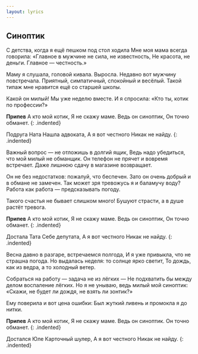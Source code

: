 ```yaml
---
layout: lyrics
---
```


## Синоптик

С детства, когда я ещё пешком под стол ходила
Мне моя мама всегда говорила:
«Главное в мужчине не сила, не известность,
Не красота, не деньги. Главное — честность.»

Маму я слушала, головой кивала.
Выросла. Недавно вот мужчину повстречала.
Приятный, симпатичный, спокойный и весёлый.
Такой типаж мне нравится ещё со старшей школы.

Какой он милый! Мы уже неделю вместе.
И я спросила: «Кто ты, котик по профессии?»

**Припев**
А кто мой котик,
Я не скажу маме.
Ведь он синоптик,
Он точно обманет.
{: .indented}

Подруга Ната
Нашла адвоката,
А я вот честного
Никак не найду.
{: .indented}

Важный вопрос&nbsp;&mdash; не отложишь в долгий ящик,
Ведь надо убедиться, что мой милый не обманщик.
Он телефон не прячет и вовремя встречает.
Даже лишнюю сдачу в магазине возвращает.

Он не без недостатков: пожалуй, что беспечен.
Зато он очень добрый и в обмане не замечен.
Так может зря тревожусь я и баламучу воду?
Работа как работа — предсказывать погоду.

Такого счастья не бывает слишком много!
Бушуют страсти, а в душе растёт тревога.

**Припев**
А кто мой котик,
Я не скажу маме.
Ведь он синоптик,
Он точно обманет.
{: .indented}

Достала Тата
Себе депутата,
А я вот честного
Никак не найду.
{: .indented}

Весна давно в разгаре, встречаемся полгода,
И я уже привыкла, что не страшна погода.
Но выдалась неделя: то солнце ярко светит,
То дождь, как из ведра, а то холодный ветер.

Собраться на работу&nbsp;&mdash; задача не из лёгких&nbsp;&mdash;
Не подхватить бы между делом воспаление лёгких.
Но я не унываю, ведь милый мой синоптик:
«Скажи, не будет ли дождя, не взять ли зонтик?»

Ему поверила и вот цена ошибки:
Был жуткий ливень и промокла я до нитки.

**Припев**
А кто мой котик,
Я не скажу маме.
Ведь он синоптик.
Он точно обманет.
{: .indented}

Достался Юле
Карточный шулер,
А я вот честного
Никак не найду.
{: .indented}
